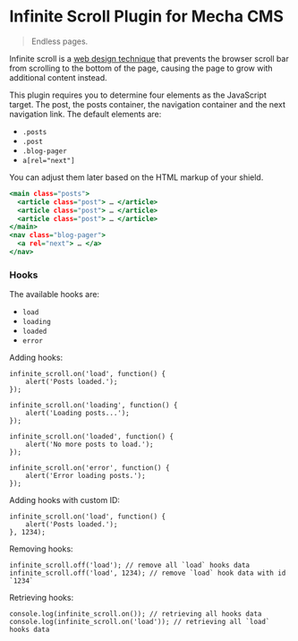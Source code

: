Infinite Scroll Plugin for Mecha CMS
====================================

> Endless pages.

Infinite scroll is a [web design technique](https://en.wiktionary.org/wiki/infinite_scroll) that prevents the browser scroll bar from scrolling to the bottom of the page, causing the page to grow with additional content instead.

This plugin requires you to determine four elements as the JavaScript target. The post, the posts container, the navigation container and the next navigation link. The default elements are:

 - `.posts`
 - `.post`
 - `.blog-pager`
 - `a[rel="next"]`

You can adjust them later based on the HTML markup of your shield.

~~~ .html
<main class="posts">
  <article class="post"> … </article>
  <article class="post"> … </article>
  <article class="post"> … </article>
</main>
<nav class="blog-pager">
  <a rel="next"> … </a>
</nav>
~~~

### Hooks

The available hooks are:

 - `load`
 - `loading`
 - `loaded`
 - `error`

Adding hooks:

~~~ .javascript
infinite_scroll.on('load', function() {
    alert('Posts loaded.');
});

infinite_scroll.on('loading', function() {
    alert('Loading posts...');
});

infinite_scroll.on('loaded', function() {
    alert('No more posts to load.');
});

infinite_scroll.on('error', function() {
    alert('Error loading posts.');
});
~~~

Adding hooks with custom ID:

~~~ .javascript
infinite_scroll.on('load', function() {
    alert('Posts loaded.');
}, 1234);
~~~

Removing hooks:

~~~ .javascript
infinite_scroll.off('load'); // remove all `load` hooks data
infinite_scroll.off('load', 1234); // remove `load` hook data with id `1234`
~~~

Retrieving hooks:

~~~ .javascript
console.log(infinite_scroll.on()); // retrieving all hooks data
console.log(infinite_scroll.on('load')); // retrieving all `load` hooks data
~~~